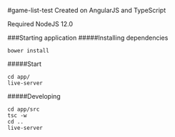 #game-list-test
Created on AngularJS and TypeScript

Required NodeJS 12.0

###Starting application
#####Installing dependencies
```shell script
bower install
```
#####Start
```shell script
cd app/
live-server
```
#####Developing
```shell script
cd app/src
tsc -w 
cd ..
live-server
```